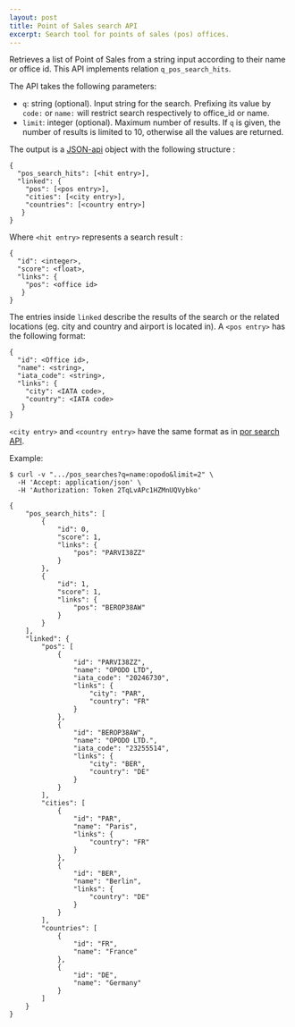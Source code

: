 ```yaml
---
layout: post
title: Point of Sales search API
excerpt: Search tool for points of sales (pos) offices.
---
```


Retrieves a list of Point of Sales from a string input according to their name or office id.
This API implements relation `q_pos_search_hits`.

The API takes the following parameters:
* `q`: string (optional). Input string for the search. Prefixing its value by `code:` or `name:` will restrict search respectively to office_id or name.
* `limit`: integer (optional). Maximum number of results. If `q` is given, the number of results is limited to 10, otherwise all the values are returned.

The output is a [JSON-api](http://jsonapi.org/format/) object with the following structure :

    {
      "pos_search_hits": [<hit entry>],
      "linked": {
        "pos": [<pos entry>],
        "cities": [<city entry>],
        "countries": [<country entry>]
       }
    }

Where `<hit entry>` represents a search result :

    {
      "id": <integer>,
      "score": <float>,
      "links": {
        "pos": <office id>
       }
    }

The entries inside `linked` describe the results of the search or the related locations (eg. city and country and airport is located in).
A `<pos entry>` has the following format:

    {
      "id": <Office id>,
      "name": <string>,
      "iata_code": <string>,
      "links": {
        "city": <IATA code>,
        "country": <IATA code>
       }
    }

`<city entry>` and `<country entry>` have the same format as in [por search API](/2014/01/28/por-search.html).


Example:

    $ curl -v ".../pos_searches?q=name:opodo&limit=2" \
      -H 'Accept: application/json' \
      -H 'Authorization: Token 2TqLvAPc1HZMnUQVybko'

    {
        "pos_search_hits": [
            {
                "id": 0,
                "score": 1,
                "links": {
                    "pos": "PARVI38ZZ"
                }
            },
            {
                "id": 1,
                "score": 1,
                "links": {
                    "pos": "BEROP38AW"
                }
            }
        ],
        "linked": {
            "pos": [
                {
                    "id": "PARVI38ZZ",
                    "name": "OPODO LTD",
                    "iata_code": "20246730",
                    "links": {
                        "city": "PAR",
                        "country": "FR"
                    }
                },
                {
                    "id": "BEROP38AW",
                    "name": "OPODO LTD.",
                    "iata_code": "23255514",
                    "links": {
                        "city": "BER",
                        "country": "DE"
                    }
                }
            ],
            "cities": [
                {
                    "id": "PAR",
                    "name": "Paris",
                    "links": {
                        "country": "FR"
                    }
                },
                {
                    "id": "BER",
                    "name": "Berlin",
                    "links": {
                        "country": "DE"
                    }
                }
            ],
            "countries": [
                {
                    "id": "FR",
                    "name": "France"
                },
                {
                    "id": "DE",
                    "name": "Germany"
                }
            ]
        }
    }
